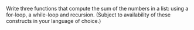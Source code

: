 Write three functions that compute the sum of the numbers in a list: using a for-loop, a while-loop and recursion. (Subject to availability of these constructs in your language of choice.)

